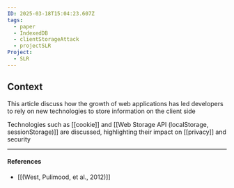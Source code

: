 ```yaml
---
ID: 2025-03-18T15:04:23.607Z
tags:
  - paper
  - IndexedDB
  - clientStorageAttack
  - projectSLR
Project:
  - SLR
---
```

## Context

This article discuss how the growth of web applications has led developers to rely on new technologies to store information on the client side

Technologies such as [[cookie]] and [[Web Storage API (localStorage, sessionStorage)]] are discussed, highlighting their impact on [[privacy]] and security

---
#### References
- [[(West, Pulimood, et al., 2012)]]

